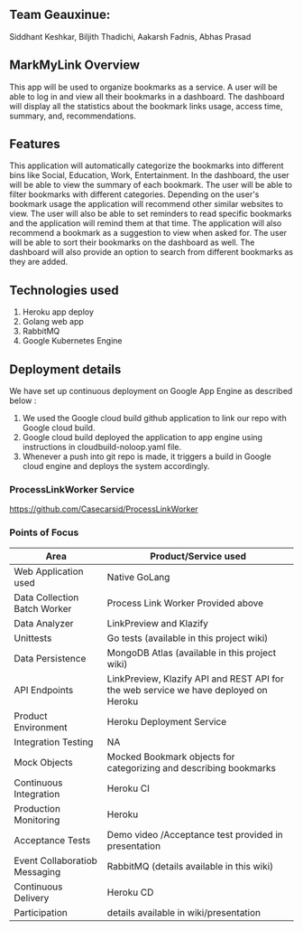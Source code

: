 ## Team Geauxinue:
Siddhant Keshkar, Biljith Thadichi, Aakarsh Fadnis, Abhas Prasad

## MarkMyLink Overview
This app will be used to organize bookmarks as a service. A user will be able to log in and view all their bookmarks in a dashboard. The dashboard will display all the statistics about the bookmark links usage, access time, summary, and, recommendations.

## Features

This application will automatically categorize the bookmarks into different bins like Social, Education, Work, Entertainment.  In the dashboard, the user will be able to view the summary of each bookmark. The user will be able to filter bookmarks with different categories.
Depending on the user's bookmark usage the application will recommend other similar websites to view. The user will also be able to set reminders to read specific bookmarks and the application will remind them at that time. The application will also recommend a bookmark as a suggestion to view when asked for. The user will be able to sort their bookmarks on the dashboard as well. The dashboard will also provide an option to search from different bookmarks as they are added.

## Technologies used

1. Heroku app deploy
2. Golang web app
3. RabbitMQ
4. Google Kubernetes Engine

## Deployment details
We have set up continuous deployment on Google App Engine as described below :
1. We used the Google cloud build github application to link our repo with Google cloud build. 
2. Google cloud build deployed the application to app engine using instructions in cloudbuild-noloop.yaml file. 
3. Whenever a push into git repo is made, it triggers a build in Google cloud engine and deploys the system accordingly. 

### ProcessLinkWorker Service
https://github.com/Casecarsid/ProcessLinkWorker


### Points of Focus


| Area | Product/Service used |
| ----------- | --------- |
| Web Application used | Native GoLang  |
| Data Collection Batch Worker | Process Link Worker Provided above|
| Data Analyzer | LinkPreview and Klazify |
| Unittests | Go tests (available in this project wiki) |
| Data Persistence | MongoDB Atlas (available in this project wiki) |
| API Endpoints | LinkPreview, Klazify API and REST API for the web service we have deployed on Heroku |
| Product Environment | Heroku Deployment Service |
| Integration Testing | NA |
| Mock Objects | Mocked Bookmark objects for categorizing and describing bookmarks |
| Continuous Integration | Heroku CI |
| Production Monitoring | Heroku |
| Acceptance Tests | Demo video /Acceptance test provided in presentation |
| Event Collaboratiob Messaging | RabbitMQ (details available in this wiki) |
| Continuous Delivery | Heroku CD |
| Participation | details available in wiki/presentation |

